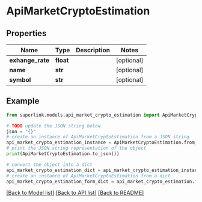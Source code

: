 # ApiMarketCryptoEstimation


## Properties

Name | Type | Description | Notes
------------ | ------------- | ------------- | -------------
**exhange_rate** | **float** |  | [optional] 
**name** | **str** |  | [optional] 
**symbol** | **str** |  | [optional] 

## Example

```python
from superlink.models.api_market_crypto_estimation import ApiMarketCryptoEstimation

# TODO update the JSON string below
json = "{}"
# create an instance of ApiMarketCryptoEstimation from a JSON string
api_market_crypto_estimation_instance = ApiMarketCryptoEstimation.from_json(json)
# print the JSON string representation of the object
print(ApiMarketCryptoEstimation.to_json())

# convert the object into a dict
api_market_crypto_estimation_dict = api_market_crypto_estimation_instance.to_dict()
# create an instance of ApiMarketCryptoEstimation from a dict
api_market_crypto_estimation_form_dict = api_market_crypto_estimation.from_dict(api_market_crypto_estimation_dict)
```
[[Back to Model list]](../README.md#documentation-for-models) [[Back to API list]](../README.md#documentation-for-api-endpoints) [[Back to README]](../README.md)


